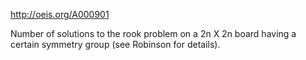 http://oeis.org/A000901

Number of solutions to the rook problem on a 2n X 2n board having a certain symmetry group (see Robinson for details).
